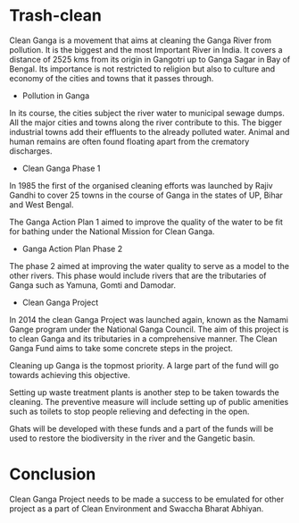 # Trash-clean
Clean Ganga is a movement that aims at cleaning the Ganga River from pollution. It is the biggest and the most Important River in India. It covers a distance of 2525 kms from its origin in Gangotri up to Ganga Sagar in Bay of Bengal. Its importance is not restricted to religion but also to culture and economy of the cities and towns that it passes through.

* Pollution in Ganga

In its course, the cities subject the river water to municipal sewage dumps. All the major cities and towns along the river contribute to this. The bigger industrial towns add their effluents to the already polluted water. Animal and human remains are often found floating apart from the crematory discharges.

* Clean Ganga Phase 1

In 1985 the first of the organised cleaning efforts was launched by Rajiv Gandhi to cover 25 towns in the course of Ganga in the states of UP, Bihar and West Bengal.

The Ganga Action Plan 1 aimed to improve the quality of the water to be fit for bathing under the National Mission for Clean Ganga.

* Ganga Action Plan Phase 2

The phase 2 aimed at improving the water quality to serve as a model to the other rivers. This phase would include rivers that are the tributaries of Ganga such as Yamuna, Gomti and Damodar.

* Clean Ganga Project

In 2014 the clean Ganga Project was launched again, known as the Namami Gange program under the National Ganga Council. The aim of this project is to clean Ganga and its tributaries in a comprehensive manner. The Clean Ganga Fund aims to take some concrete steps in the project.

Cleaning up Ganga is the topmost priority. A large part of the fund will go towards achieving this objective.

Setting up waste treatment plants is another step to be taken towards the cleaning. The preventive measure will include setting up of public amenities such as toilets to stop people relieving and defecting in the open.

Ghats will be developed with these funds and a part of the funds will be used to restore the biodiversity in the river and the Gangetic basin.

# Conclusion

Clean Ganga Project needs to be made a success to be emulated for other project as a part of Clean Environment and Swaccha Bharat Abhiyan.
